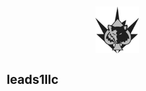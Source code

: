 <div align="center">
   <a href="https://www.leads1llc.com">
      <picture>
         <source width=100 media="(prefers-color-scheme: dark)" srcset="./assets/icon_light.png">
         <img width=100  alt="Leads1LLC icon" src="./assets/icon_dark.png">
      </picture>
   </a>
</div>

# leads1llc
